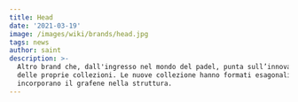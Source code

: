 ```yaml
---
title: Head
date: '2021-03-19'
image: /images/wiki/brands/head.jpg
tags: news
author: saint
description: >-
  Altro brand che, dall'ingresso nel mondo del padel, punta sull’innovazione
  delle proprie collezioni. Le nuove collezione hanno formati esagonali ed
  incorporano il grafene nella struttura.
---
```

